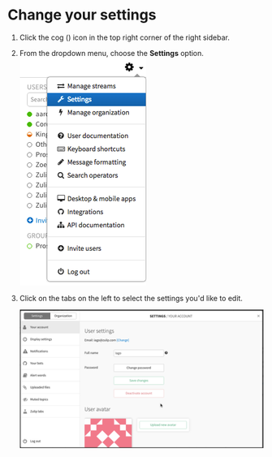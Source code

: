 # Change your settings

1. Click the cog (<i class="icon-vector-cog"></i>) icon in the top right corner
   of the right sidebar.
2. From the dropdown menu, choose the **Settings** option.
    <br>
    ![settings-dropdown](/static/images/help/cog_dropdown_settings.png)

3. Click on the tabs on the left to select the settings you'd like to edit.

    ![settings](/static/images/help/display-settings.png)
